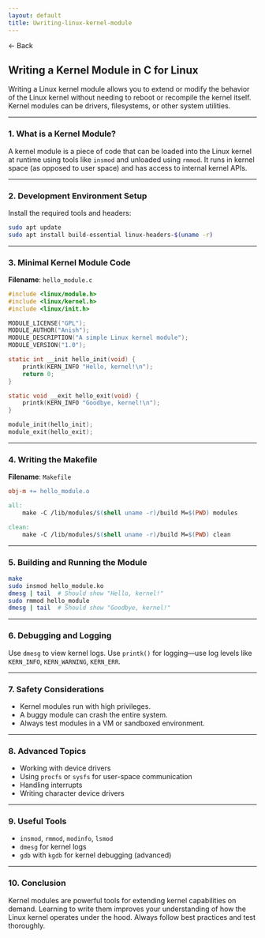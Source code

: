 ```yaml
---
layout: default
title: Uwriting-linux-kernel-module
---
```


<a href="https://anish7600.github.io/technical-writeups" style="text-decoration: none;">← Back</a>


## Writing a Kernel Module in C for Linux

Writing a Linux kernel module allows you to extend or modify the behavior of the Linux kernel without needing to reboot or recompile the kernel itself. Kernel modules can be drivers, filesystems, or other system utilities.

---

### 1. **What is a Kernel Module?**

A kernel module is a piece of code that can be loaded into the Linux kernel at runtime using tools like `insmod` and unloaded using `rmmod`. It runs in kernel space (as opposed to user space) and has access to internal kernel APIs.

---

### 2. **Development Environment Setup**

Install the required tools and headers:

```bash
sudo apt update
sudo apt install build-essential linux-headers-$(uname -r)
```

---

### 3. **Minimal Kernel Module Code**

**Filename**: `hello_module.c`

```c
#include <linux/module.h>
#include <linux/kernel.h>
#include <linux/init.h>

MODULE_LICENSE("GPL");
MODULE_AUTHOR("Anish");
MODULE_DESCRIPTION("A simple Linux kernel module");
MODULE_VERSION("1.0");

static int __init hello_init(void) {
    printk(KERN_INFO "Hello, kernel!\n");
    return 0;
}

static void __exit hello_exit(void) {
    printk(KERN_INFO "Goodbye, kernel!\n");
}

module_init(hello_init);
module_exit(hello_exit);
```

---

### 4. **Writing the Makefile**

**Filename**: `Makefile`

```Makefile
obj-m += hello_module.o

all:
	make -C /lib/modules/$(shell uname -r)/build M=$(PWD) modules

clean:
	make -C /lib/modules/$(shell uname -r)/build M=$(PWD) clean
```

---

### 5. **Building and Running the Module**

```bash
make
sudo insmod hello_module.ko
dmesg | tail  # Should show "Hello, kernel!"
sudo rmmod hello_module
dmesg | tail  # Should show "Goodbye, kernel!"
```

---

### 6. **Debugging and Logging**

Use `dmesg` to view kernel logs.
Use `printk()` for logging—use log levels like `KERN_INFO`, `KERN_WARNING`, `KERN_ERR`.

---

### 7. **Safety Considerations**

* Kernel modules run with high privileges.
* A buggy module can crash the entire system.
* Always test modules in a VM or sandboxed environment.

---

### 8. **Advanced Topics**

* Working with device drivers
* Using `procfs` or `sysfs` for user-space communication
* Handling interrupts
* Writing character device drivers

---

### 9. **Useful Tools**

* `insmod`, `rmmod`, `modinfo`, `lsmod`
* `dmesg` for kernel logs
* `gdb` with `kgdb` for kernel debugging (advanced)

---

### 10. **Conclusion**

Kernel modules are powerful tools for extending kernel capabilities on demand. Learning to write them improves your understanding of how the Linux kernel operates under the hood. Always follow best practices and test thoroughly.
